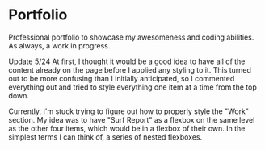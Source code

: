 # Portfolio
Professional portfolio to showcase my awesomeness and coding abilities. As always, a work in progress.

Update 5/24
At first, I thought it would be a good idea to have all of the content already on the page before I applied any styling to it. This
turned out to be more confusing than I initially anticipated, so I commented everything out and tried to style everything one item 
at a time from the top down.

Currently, I'm stuck trying to figure out how to properly style the "Work" section. My idea was to have "Surf Report" as a flexbox
on the same level as the other four items, which would be in a flexbox of their own. In the simplest terms I can think of, a series 
of nested flexboxes. 